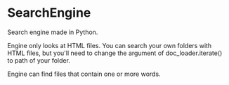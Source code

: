 # SearchEngine
Search engine made in Python.

Engine only looks at HTML files.
You can search your own folders with HTML files, but you'll need to change the argument of doc_loader.iterate() to path of your folder.

Engine can find files that contain one or more words.
